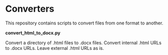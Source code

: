 # Converters

This repository contains scripts to convert files from one format to another.

**convert_html_to_docx.py**

Convert a directory of .html files to .docx files. Convert internal .html URLs to .docx URLs. Leave external .html URLs as is.

